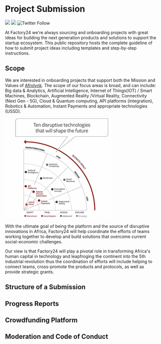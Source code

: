 # Project Submission

[![](https://img.shields.io/badge/made%20by-Afrolynk-maroon.svg?style=flat-square)](https://afrolynk.com/)
[![](https://img.shields.io/badge/project-Factory24-maroon.svg?style=flat-square)](http://factory24.org/)
![Twitter Follow](https://img.shields.io/twitter/follow/afrolynk?label=Follow&style=social)


At Factory24 we're always sourcing and onboarding projects with great ideas for building the 
next generation products and solutions to support the startup ecosystem. This public repository 
hosts the complete guideline of how to submit project ideas including templates and step-by-step 
instructions. 

## Scope

We are interested in onboarding projects that support both the Mission and Values of [Afrolynk](https://afrolynk.com/afrolyn2019/#section-brief). The scope of our focus areas is broad, and can include: Big data & Analytics, Artificial Intelligence, 
Internet of Things(IOT) / Smart Machines, Blockchain, Augmented Reality /Virtual Reality,  Connectivity 
(Next Gen - 5G), Cloud & Quantum computing, API platforms (integration), Robotics & Automation, Instant 
Payments and appropriate technologies (USSD).

![Key Focus](assets/img/Key-Focus.png "Key Focus")

With the ultimate goal of being the platform and the source of disruptive innovations in Africa, Factory24 
will help coordinate the efforts of teams working together to develop and build solutions that overcome 
current social-economic challenges. 

Our view is that Factory24 will play a pivotal role in transforming Africa's human capital in technology and 
leapfroging the continent into the 5th industrial revolution thus the coordination of efforts will include 
helping to connect teams, cross-promote the products and protocols, as well as provide strategic grants.


## Structure of a Submission

## Progress Reports

## Crowdfunding Platform

## Moderation and Code of Conduct

